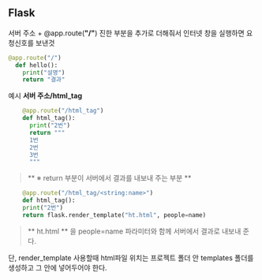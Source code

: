 ## **Flask**
서버 주소 + @app.route(**"/"**) 진한 부분을 추가로 더해줘서 인터넷 창을 실행하면 요청신호를 보낸것
``` python
@app.route("/")
  def hello():
    print("설명")
    return "결과"
```
    
예시
**서버 주소/html_tag**
``` python 
    @app.route("/html_tag")    
    def html_tag():
      print("2번")
      return """
      1번
      2번
      3번
      """
```

> ** ※ return 부분이 서버에서 결과를 내보내 주는 부분 **

``` python
    @app.route("/html_tag/<string:name>")    
    def html_tag():
    print("2번")
    return flask.render_template("ht.html", people=name)
```
    
> ** ht.html ** 을 people=name 파라미터와 함께 서버에서 결과로 내보내 준다.

단, render_template 사용할때 html파일 위치는 프로젝트 폴더 안 templates 폴더를 생성하고 그 안에 넣어두어야 한다.

